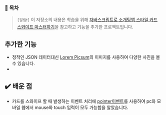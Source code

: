 
### 📄 목차

> `[알림❗]` 이 저장소의 내용은 학습을 위해 [자바스크립트로 소개팅앱 스타일 카드 스와이프 마스터하기](https://www.youtube.com/watch?v=O0rgN2H9pEY)을 참고하고 기능을 추가한 프로젝트입니다.

## 추가한 기능
- 정적인 JSON 데이터대신 [Lorem Picsum](https://picsum.photos/)의 이미지를 사용하여 다양한 사진을 볼 수 있습니다.
- 

## ✔️ 배운 점
- 카드를 스와이프 할 때 발생하는 이벤트 처리에 [pointer이벤트](https://developer.mozilla.org/en-US/docs/Web/API/Pointer_events)를 사용하여 pc와 모바일 웹에서 mouse와 touch 입력이 모두 가능함을 알았습니다.
